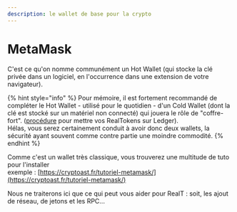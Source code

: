 ```yaml
---
description: le wallet de base pour la crypto
---
```


# MetaMask

C'est ce qu'on nomme communément un Hot Wallet (qui stocke la clé privée dans un logiciel, en l'occurrence dans une extension de votre navigateur).

{% hint style="info" %}
Pour mémoire, il est fortement recommandé de compléter le Hot Wallet - utilisé pour le quotidien - d'un Cold Wallet (dont la clé est stocké sur un matériel non connecté) qui jouera le rôle de "coffre-fort". ([procédure](../../securite/passer-vos-realtokens-sur-ledger.md) pour mettre vos RealTokens sur Ledger).\
Hélas, vous serez certainement conduit à avoir donc deux wallets, la sécurité ayant souvent comme contre partie une moindre commodité.
{% endhint %}

Comme c'est un wallet très classique, vous trouverez une multitude de tuto pour l'installer\
exemple : [https://cryptoast.fr/tutoriel-metamask/](https://cryptoast.fr/tutoriel-metamask/)

Nous ne traiterons ici que ce qui peut vous aider pour RealT : soit, les ajout de réseau, de jetons et les RPC...
